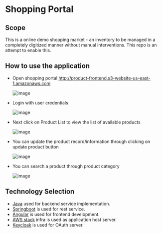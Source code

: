 # Shopping Portal
## Scope
This is a online demo shopping market - an inventory to be managed in a completely digitized manner without manual interventions. This repo is an attempt  to enable this.

## How to use the application
* Open shopping portal
  http://product-frontend.s3-website-us-east-1.amazonaws.com
  
    ![image](https://user-images.githubusercontent.com/67517333/128594457-e06be869-73e6-4a5e-bc9e-580d2fd37a9d.png)

* Login with user credentials

   ![image](https://user-images.githubusercontent.com/67517333/128594495-1a69405f-0333-4c5a-a28b-75b932f4fada.png)

* Next click on Product List to view the list of available products

  ![image](https://user-images.githubusercontent.com/67517333/128594515-8414f9e4-6108-4a2c-ad21-6f724d6c2010.png)
 
* You can update the product record/information through clicking on update product button

  ![image](https://user-images.githubusercontent.com/67517333/128594546-e726a4fe-1a2a-4391-ae35-852f724e102a.png)

* You can search a product through product category
  
  ![image](https://user-images.githubusercontent.com/67517333/128594573-1b704941-bec9-4a8d-a94a-04948eb4ef0a.png)

## Technology Selection
* [Java](https://openjdk.java.net/) used for backend service implementation.
* [Springboot](https://spring.io/projects/spring-boot) is used for rest service.
* [Angular](https://angularjs.org/) is used for frontend development.
* [AWS stack](https://aws.amazon.com/) infra is used as application host server.
* [Keycloak](https://www.keycloak.org/) is used for OAuth server.
